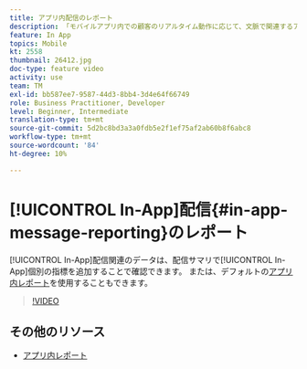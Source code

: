 ```yaml
---
title: アプリ内配信のレポート
description: 「モバイルアプリ内での顧客のリアルタイム動作に応じて、文脈で関連するアプリ内メッセージをユーザーに提示する方法を学びます。」
feature: In App
topics: Mobile
kt: 2558
thumbnail: 26412.jpg
doc-type: feature video
activity: use
team: TM
exl-id: bb587ee7-9587-44d3-8bb4-3d4e64f66749
role: Business Practitioner, Developer
level: Beginner, Intermediate
translation-type: tm+mt
source-git-commit: 5d2bc8bd3a3a0fdb5e2f1ef75af2ab60b8f6abc8
workflow-type: tm+mt
source-wordcount: '84'
ht-degree: 10%

---
```


# [!UICONTROL In-App]配信{#in-app-message-reporting}のレポート

[!UICONTROL In-App]配信関連のデータは、配信サマリで[!UICONTROL In-App]個別の指標を追加することで確認できます。 または、デフォルトの[アプリ内レポート](https://docs.adobe.com/content/help/en/campaign-standard/using/reporting/list-of-reports/in-app-report.html)を使用することもできます。

>[!VIDEO](https://video.tv.adobe.com/v/26412?quality=12)

## その他のリソース

* [アプリ内レポート](https://docs.adobe.com/content/help/en/campaign-standard/using/reporting/list-of-reports/in-app-report.html)
